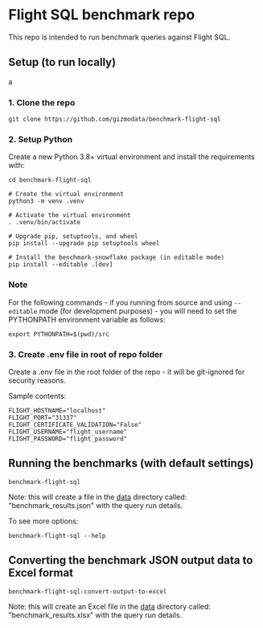 # Flight SQL benchmark repo

This repo is intended to run benchmark queries against Flight SQL.

## Setup (to run locally)
a
### 1. Clone the repo
```shell
git clone https://github.com/gizmodata/benchmark-flight-sql

```

### 2. Setup Python
Create a new Python 3.8+ virtual environment and install the requirements with:
```shell
cd benchmark-flight-sql

# Create the virtual environment
python3 -m venv .venv

# Activate the virtual environment
. .venv/bin/activate

# Upgrade pip, setuptools, and wheel
pip install --upgrade pip setuptools wheel

# Install the benchmark-snowflake package (in editable mode)
pip install --editable .[dev]

```

### Note
For the following commands - if you running from source and using `--editable` mode (for development purposes) - you will need to set the PYTHONPATH environment variable as follows:
```shell
export PYTHONPATH=$(pwd)/src
```

### 3. Create .env file in root of repo folder
Create a .env file in the root folder of the repo - it will be git-ignored for security reasons.   

Sample contents:
```text
FLIGHT_HOSTNAME="localhost"
FLIGHT_PORT="31337"
FLIGHT_CERTIFICATE_VALIDATION="False"
FLIGHT_USERNAME="flight_username"
FLIGHT_PASSWORD="flight_password"
```

## Running the benchmarks (with default settings)

```shell
benchmark-flight-sql
```

Note: this will create a file in the [data](data) directory called: "benchmark_results.json" with the query run details.   

To see more options:
```shell
benchmark-flight-sql --help
```

## Converting the benchmark JSON output data to Excel format
```shell
benchmark-flight-sql-convert-output-to-excel
```

Note: this will create an Excel file in the [data](data) directory called: "benchmark_results.xlsx" with the query run details.
